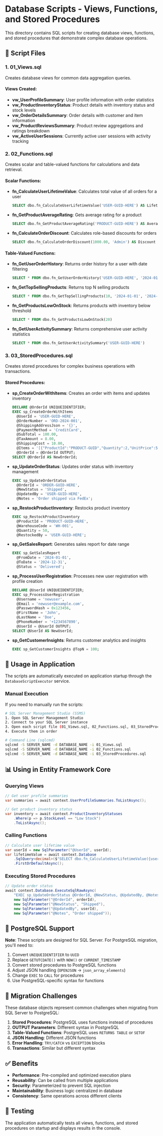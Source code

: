 # Database Scripts - Views, Functions, and Stored Procedures

This directory contains SQL scripts for creating database views, functions, and stored procedures that demonstrate complex database operations.

## 📁 Script Files

### 1. **01_Views.sql**
Creates database views for common data aggregation queries.

#### Views Created:
- **vw_UserProfileSummary**: User profile information with order statistics
- **vw_ProductInventoryStatus**: Product details with inventory status and stock levels
- **vw_OrderDetailsSummary**: Order details with customer and item information
- **vw_ProductReviewsSummary**: Product review aggregations and ratings breakdown
- **vw_ActiveUserSessions**: Currently active user sessions with activity tracking

### 2. **02_Functions.sql**
Creates scalar and table-valued functions for calculations and data retrieval.

#### Scalar Functions:
- **fn_CalculateUserLifetimeValue**: Calculates total value of all orders for a user
  ```sql
  SELECT dbo.fn_CalculateUserLifetimeValue('USER-GUID-HERE') AS LifetimeValue
  ```

- **fn_GetProductAverageRating**: Gets average rating for a product
  ```sql
  SELECT dbo.fn_GetProductAverageRating('PRODUCT-GUID-HERE') AS AverageRating
  ```

- **fn_CalculateOrderDiscount**: Calculates role-based discounts for orders
  ```sql
  SELECT dbo.fn_CalculateOrderDiscount(1000.00, 'Admin') AS Discount
  ```

#### Table-Valued Functions:
- **fn_GetUserOrderHistory**: Returns order history for a user with date filtering
  ```sql
  SELECT * FROM dbo.fn_GetUserOrderHistory('USER-GUID-HERE', '2024-01-01', '2024-12-31')
  ```

- **fn_GetTopSellingProducts**: Returns top N selling products
  ```sql
  SELECT * FROM dbo.fn_GetTopSellingProducts(10, '2024-01-01', '2024-12-31')
  ```

- **fn_GetProductsLowOnStock**: Returns products with inventory below threshold
  ```sql
  SELECT * FROM dbo.fn_GetProductsLowOnStock(20)
  ```

- **fn_GetUserActivitySummary**: Returns comprehensive user activity statistics
  ```sql
  SELECT * FROM dbo.fn_GetUserActivitySummary('USER-GUID-HERE')
  ```

### 3. **03_StoredProcedures.sql**
Creates stored procedures for complex business operations with transactions.

#### Stored Procedures:

- **sp_CreateOrderWithItems**: Creates an order with items and updates inventory
  ```sql
  DECLARE @OrderId UNIQUEIDENTIFIER;
  EXEC sp_CreateOrderWithItems 
    @UserId = 'USER-GUID-HERE',
    @OrderNumber = 'ORD-2024-001',
    @ShippingAddressJson = '{}',
    @PaymentMethod = 'CreditCard',
    @SubTotal = 100.00,
    @TaxAmount = 8.00,
    @ShippingCost = 10.00,
    @Items = '[{"ProductId":"PRODUCT-GUID","Quantity":2,"UnitPrice":50.00}]',
    @OrderId = @OrderId OUTPUT;
  SELECT @OrderId AS NewOrderId;
  ```

- **sp_UpdateOrderStatus**: Updates order status with inventory management
  ```sql
  EXEC sp_UpdateOrderStatus 
    @OrderId = 'ORDER-GUID-HERE',
    @NewStatus = 'Shipped',
    @UpdatedBy = 'USER-GUID-HERE',
    @Notes = 'Order shipped via FedEx';
  ```

- **sp_RestockProductInventory**: Restocks product inventory
  ```sql
  EXEC sp_RestockProductInventory 
    @ProductId = 'PRODUCT-GUID-HERE',
    @WarehouseCode = 'WH-001',
    @Quantity = 50,
    @RestockedBy = 'USER-GUID-HERE';
  ```

- **sp_GetSalesReport**: Generates sales report for date range
  ```sql
  EXEC sp_GetSalesReport 
    @FromDate = '2024-01-01',
    @ToDate = '2024-12-31',
    @Status = 'Delivered';
  ```

- **sp_ProcessUserRegistration**: Processes new user registration with profile creation
  ```sql
  DECLARE @UserId UNIQUEIDENTIFIER;
  EXEC sp_ProcessUserRegistration 
    @Username = 'newuser',
    @Email = 'newuser@example.com',
    @PasswordHash = 0x123456,
    @FirstName = 'John',
    @LastName = 'Doe',
    @PhoneNumber = '+1234567890',
    @UserId = @UserId OUTPUT;
  SELECT @UserId AS NewUserId;
  ```

- **sp_GetCustomerInsights**: Returns customer analytics and insights
  ```sql
  EXEC sp_GetCustomerInsights @TopN = 100;
  ```

## 🚀 Usage in Application

The scripts are automatically executed on application startup through the `DatabaseScriptExecutor` service.

### Manual Execution

If you need to manually run the scripts:

```bash
# SQL Server Management Studio (SSMS)
1. Open SQL Server Management Studio
2. Connect to your SQL Server instance
3. Open each script file (01_Views.sql, 02_Functions.sql, 03_StoredProcedures.sql)
4. Execute them in order

# Command Line (sqlcmd)
sqlcmd -S SERVER_NAME -d DATABASE_NAME -i 01_Views.sql
sqlcmd -S SERVER_NAME -d DATABASE_NAME -i 02_Functions.sql
sqlcmd -S SERVER_NAME -d DATABASE_NAME -i 03_StoredProcedures.sql
```

## 📊 Using in Entity Framework Core

### Querying Views
```csharp
// Get user profile summaries
var summaries = await context.UserProfileSummaries.ToListAsync();

// Get product inventory status
var inventory = await context.ProductInventoryStatuses
    .Where(p => p.StockLevel == "Low Stock")
    .ToListAsync();
```

### Calling Functions
```csharp
// Calculate user lifetime value
var userId = new SqlParameter("@UserId", userId);
var lifetimeValue = await context.Database
    .SqlQuery<decimal>($"SELECT dbo.fn_CalculateUserLifetimeValue({userId}) AS Value")
    .FirstOrDefaultAsync();
```

### Executing Stored Procedures
```csharp
// Update order status
await context.Database.ExecuteSqlRawAsync(
    "EXEC sp_UpdateOrderStatus @OrderId, @NewStatus, @UpdatedBy, @Notes",
    new SqlParameter("@OrderId", orderId),
    new SqlParameter("@NewStatus", "Shipped"),
    new SqlParameter("@UpdatedBy", userId),
    new SqlParameter("@Notes", "Order shipped"));
```

## 🔧 PostgreSQL Support

**Note**: These scripts are designed for SQL Server. For PostgreSQL migration, you'll need to:

1. Convert `UNIQUEIDENTIFIER` to `UUID`
2. Replace `GETUTCDATE()` with `NOW()` or `CURRENT_TIMESTAMP`
3. Convert stored procedures to PostgreSQL functions
4. Adjust JSON handling (`OPENJSON` → `json_array_elements`)
5. Change `EXEC` to `CALL` for procedures
6. Use PostgreSQL-specific syntax for functions

## 📝 Migration Challenges

These database objects represent common challenges when migrating from SQL Server to PostgreSQL:

1. **Stored Procedures**: PostgreSQL uses functions instead of procedures
2. **OUTPUT Parameters**: Different syntax in PostgreSQL
3. **Table-Valued Functions**: PostgreSQL uses `RETURNS TABLE` or `SETOF`
4. **JSON Handling**: Different JSON functions
5. **Error Handling**: `TRY/CATCH` vs `EXCEPTION` blocks
6. **Transactions**: Similar but different syntax

## ✅ Benefits

- **Performance**: Pre-compiled and optimized execution plans
- **Reusability**: Can be called from multiple applications
- **Security**: Parameterized to prevent SQL injection
- **Maintainability**: Business logic centralized in database
- **Consistency**: Same operations across different clients

## 🎯 Testing

The application automatically tests all views, functions, and stored procedures on startup and displays results in the console.


